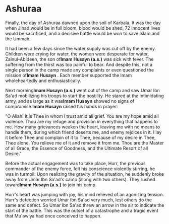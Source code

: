Ashuraa
=======

Finally, the day of Ashuraa dawned upon the soil of Karbala. It was the
day when Jihad would be in full bloom, blood would be shed, 72 innocent
lives would be sacrificed, and a decisive battle would be won to save
Islam and the Ummah.

It had been a few days since the water supply was cut off by the enemy.
Children were crying for water, the women were desperate for water,
Zainul-Abideen, the son of**Imam Husayn (a.s.)** was sick with fever.
The suffering from the thirst was too painful to bear. And despite this,
not a single person in the camp made any complaints or even questioned
the mission of**Imam Husayn** . Each member supported the Imam
wholeheartedly and enthusiastically.

Next morning**Imam Husayn (a.s.)** went out of the camp and saw Umar Ibn
Sa'ad mobilizing his troops to start the hostility. He stared at the
intimidating army, and as large as it was**Imam Husayn** showed no signs
of compromise.**Imam Husayn** raised his hands in prayer:

"O Allah! It is Thee in whom I trust amid all grief. You are my hope
amid all violence. Thou are my refuge and provision in everything that
happens to me. How many grievances weaken the heart, leaving me with no
means to handle them, during which friend deserts me, and enemy rejoices
in it. I lay it before Thee and complain of it to Thee, because of my
desire in Thee, Thee alone. You relieve me of it and remove it from me.
Thou are the Master of all Grace, the Essence of Goodness, and the
Ultimate Resort of all Desire."

Before the actual engagement was to take place, Hurr, the previous
commander of the enemy force, felt his conscience violently stirring, he
was in turmoil. Upon realizing the gravity of the situation, he suddenly
broke away from Umar Ibn Sa'ad's camp (along with two others). They
rushed toward**Imam Husayn (a.s.)** to join his camp.

Hurr's heart was jumping with joy, his mind relieved of an agonizing
tension. Hurr's defection worried Umar Ibn Sa'ad very much, lest others
do the same and defect. So Umar Ibn Sa'ad threw an arrow in the air to
indicate the start of the battle. This was the outset of a catastrophe
and a tragic event that Mu'awiya had once conceived to happen.


